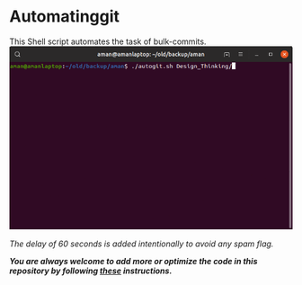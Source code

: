 # Automatinggit
This Shell script automates the task of bulk-commits.
![](https://github.com/Aman9026/Automatinggit/blob/master/DEMO/ezgif.com-gif-maker%20(1).gif)

_The delay of 60 seconds is added intentionally to avoid any spam flag._


***You are always welcome to add more or optimize the code in this repository by following [these](https://github.com/Aman9026/Automatinggit/blob/master/CONTRIBUTING.md) instructions.***

